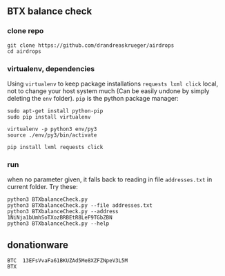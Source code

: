 ## BTX balance check

### clone repo
```
git clone https://github.com/drandreaskrueger/airdrops
cd airdrops
```

### virtualenv, dependencies
Using `virtualenv` to keep package installations `requests lxml click` local, not to change your host system much (Can be easily undone by simply deleting the `env` folder). `pip` is the python package manager:
```
sudo apt-get install python-pip
sudo pip install virtualenv

virtualenv -p python3 env/py3
source ./env/py3/bin/activate

pip install lxml requests click
```

### run
when no parameter given, it falls back to reading in file `addresses.txt` in current folder.  Try these:
```
python3 BTXbalanceCheck.py
python3 BTXbalanceCheck.py --file addresses.txt
python3 BTXbalanceCheck.py --address 1NiNja1bUmhSoTXozBRBEtR8LeF9TGbZBN
python3 BTXbalanceCheck.py --help
```

## donationware
```
BTC  13EFsVvaFa61BKUZAd5Me8XZFZNpeV3L5M
BTX  
```